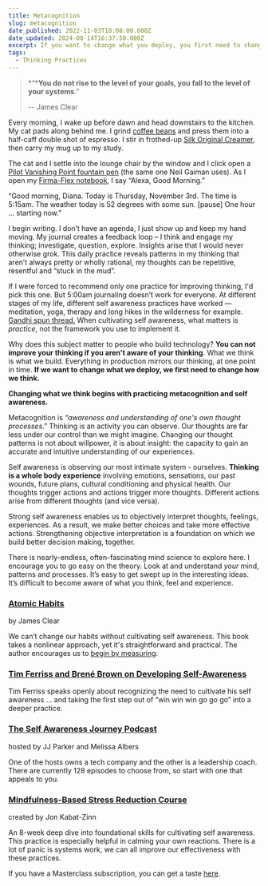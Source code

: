 ```yaml
---
title: Metacognition
slug: metacognition
date_published: 2022-11-03T18:08:00.000Z
date_updated: 2024-08-14T16:37:50.000Z
excerpt: If you want to change what you deploy, you first need to change how you think. You can not change your thinking if you aren't aware of your thinking. 
tags: 
  - Thinking Practices
---
```


> *“***You do not rise to the level of your goals, you fall to the level of your systems**.”
> 
> -- James Clear

Every morning, I wake up before dawn and head downstairs to the kitchen. My cat pads along behind me. I grind [coffee beans](https://www.drinktrade.com/) and press them into a half-caff double shot of espresso. I stir in frothed-up [Silk Original Creamer](https://silk.com/plant-based-products/creamer/original-soy-creamer/), then carry my mug up to my study.

The cat and I settle into the lounge chair by the window and I click open a [Pilot Vanishing Point fountain pen](https://www.gouletpens.com/collections/pilot-vanishing-point-fountain-pens/products/pilot-vanishing-point-fountain-pen-blue-matte#) (the same one Neil Gaiman uses). As I open my [Firma-Flex notebook](http://penhabit.com/2015/02/18/paper-review-franklin-christoph-firma-flex-journals/), I say “Alexa, Good Morning.”

“Good morning, Diana. Today is Thursday, November 3rd. The time is 5:15am. The weather today is 52 degrees with some sun. [pause] One hour … starting now.”

I begin writing. I don’t have an agenda, I just show up and keep my hand moving. My journal creates a feedback loop – I think and engage my thinking; investigate, question, explore. Insights arise that I would never otherwise grok. This daily practice reveals patterns in my thinking that aren’t always pretty or wholly rational, my thoughts can be repetitive, resentful and “stuck in the mud”.

If I were forced to recommend only one practice for improving thinking, I'd pick this one. But 5:00am journaling doesn’t work for everyone. At different stages of my life, different self awareness practices have worked — meditation, yoga, therapy and long hikes in the wilderness for example. [Gandhi spun thread.](https://www.mkgandhi.org/gandhiji/09spinning_wheel.htm) When cultivating self awareness, what matters is *practice*, not the framework you use to implement it.

Why does this subject matter to people who build technology? **You can not improve your thinking if you aren't aware of your thinking**. What we think is what we build. Everything in production mirrors our thinking, at one point in time. **If we want to change what we deploy, we first need to change how we think.**

**Changing what we think begins with practicing metacognition and self awareness.**

Metacognition is *“awareness and understanding of one's own thought processes*.” Thinking is an activity you can observe. Our thoughts are far less under our control than we might imagine. Changing our thought patterns is not about willpower, it is about insight: the capacity to gain an accurate and intuitive understanding of our experiences.

Self awareness is observing our most intimate system - ourselves. **Thinking is a whole body experience** involving emotions, sensations, our past wounds, future plans, cultural conditioning and physical health. Our thoughts trigger actions and actions trigger more thoughts. Different actions arise from different thoughts (and vice versa).

Strong self awareness enables us to objectively interpret thoughts, feelings, experiences. As a result, we make better choices and take more effective actions. Strengthening objective interpretation is a foundation on which we build better decision making, together.

There is nearly-endless, often-fascinating mind science to explore here. I encourage you to go easy on the theory. Look at and understand *your* mind, patterns and processes. It’s easy to get swept up in the interesting ideas. It’s difficult to become aware of what you think, feel and experience.

### [Atomic Habits](https://bookshop.org/a/86792/9780735211292)

by James Clear

We can’t change our habits without cultivating self awareness. This book takes a nonlinear approach, yet it's straightforward and practical. The author encourages us to [begin by measuring](https://jamesclear.com/stethoscope-self-awareness).

### [Tim Ferriss and Brené Brown on Developing Self-Awareness](https://m.youtube.com/watch?v=lRa_YuLu-9E)

Tim Ferriss speaks openly about recognizing the need to cultivate his self awareness … and taking the first step out of “win win win go go go” into a deeper practice.

### [The Self Awareness Journey Podcast](https://theselfawarenessjourney.com/podcast)

hosted by JJ Parker and Melissa Albers

One of the hosts owns a tech company and the other is a leadership coach. There are currently 128 episodes to choose from, so start with one that appeals to you.

### [Mindfulness-Based Stress Reduction Course](https://www.mindfulleader.org/mbsr-training)

created by Jon Kabat-Zinn

An 8-week deep dive into foundational skills for cultivating self awareness. This practice is especially helpful in calming your own reactions. There is a lot of panic is systems work, we can all improve our effectiveness with these practices.

If you have a Masterclass subscription, you can get a taste [here](https://www.masterclass.com/classes/jon-kabat-zinn-teaches-mindfulness-and-meditation).
